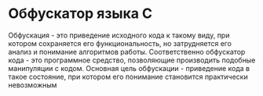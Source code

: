 # Обфускатор языка C
Обфускация - это приведение исходного кода к такому виду, при котором сохраняется его функциональность, но затрудняется его анализ и понимание алгоритмов работы. Соответственно обфускатор кода - это программное средство, позволяющие производить подобные манипуляции с кодом. Основная цель обфускации - приведение кода в такое состояние, при котором его понимание становится практически невозможным
